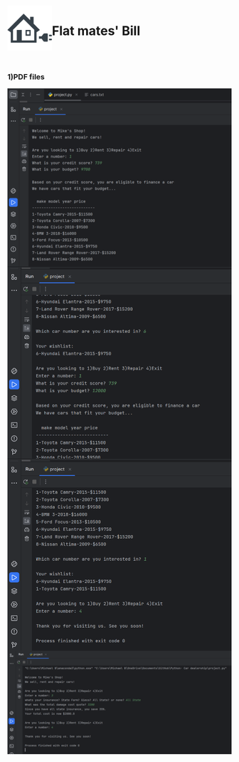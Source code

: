 <img align="left" alt="Python | logo" width="100px" src="https://github.com/Michael9905/Flat-mates-Bill/blob/main/Images/house.png?raw=true" />

<h1>Flat mates' Bill </h1><br><br>

<p><h3>1)PDF files</h3>
  <img align="left" alt="Python | logo" width="600px" src="https://github.com/Michael9905/Python-Car-Dealership/blob/main/Documentation/mike_shop.png?raw=true"/>
  <img align="left" alt="Python | logo" width="600px" src="https://github.com/Michael9905/Python-Car-Dealership/blob/main/Documentation/mike_shop2.png?raw=true"/>
  <img align="left" alt="Python | logo" width="600px" src="https://github.com/Michael9905/Python-Car-Dealership/blob/main/Documentation/mike_shop3.png?raw=true"/>
  <img align="left" alt="Python | logo" width="600px" src="https://github.com/Michael9905/Python-Car-Dealership/blob/main/Documentation/mike_shop4.png?raw=true"/>
</p>
